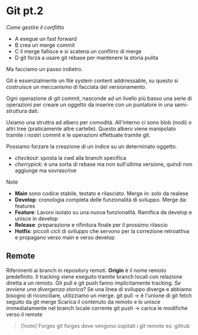 # Git pt.2
*Come gestire il conflitto*
- A esegue un fast forward
- B crea un merge commit
- C il merge fallisce e si scatena un conflirro di merge
- D git forza a usare git rebase per mantenere la storia pulita

Ma facciamo un passo indietro.

Git è essenzialmente un file system content addrressable, su questo si costruisce un meccanismo di facciata del versionamento.

Ogni operazione di git commit, nasconde ad un livello più basso una serie di operazioni per creare un oggetto da inserire con un puntatore in una semi-struttura dati.

Usiamo una struttra ad albero per comodità. All'interno ci sono blob (nodi) o altri tree (praticamente altre cartelle). Questo albero viene manipolato tramite i nostri commit e le operazioni effettuate tramite git.

Possiamo forzare la creazione di un indice su un determinato oggetto.

- *checkout*: sposta la cwd alla branch specifica
- *cherrypick*: è una sorta di rebase ma non sull'ultima versione, quindi non aggiunge ma sovrascrive

>[!note]
>- **Main** sono codice stabile, testato e rilasciato. Merge in: solo da realese
>- **Develop**: cronologia completa delle funzionalità di sviluppo. Merge da: features
>- **Feature**: Lavoro isolato su una nuova funzionalità. Ramifica da develop e unisce in develop
>- **Release**: preparazione e rifinitura finale per il prossimo rilascio
>- **Hotfix**: piccoli cicli di sviluppo che servono per la correzione retroattiva e propagano verso main e verso develop

## Remote
Riferimenti ai branch in repository remoti. **Origin** è il nome remoto predefinito.
Il tracking viene eseguito tramite branch locali con relazione diretta a un remoto.
Git pull e git push fanno implicitamente tracking.
*Se avviene una divergenza storica?*
Se una linea di sviluppo diverge e abbiamo bisogno di riconciliare, utilizziamo un merge.
git pull -> è l'unione di git fetch seguito da git merge
Scarica il contenuto da remoto e lo unisce immediatamente nel branch locale corrente
git push -> carica le modifiche verso il remote
>[!note] Forges
>git forges dove vengono ospitati i git remote es: github



